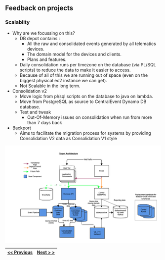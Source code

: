## Feedback on projects
### Scalablity
- Why are we focussing on this?
  - DB depot contains :
    - All the raw and consolidated events generated by all telematics devices.
    - The domain model for the devices and clients.
    - Plans and features.
  - Daily consolidation runs per timezone on the database (via PL/SQL scripts) to reduce the data to make it easier to access.
  - Because of all of this we are running out of space (even on the biggest physical ec2 instance we can get).
  - Not Scalable in the long term.
- Consolidation v2
    - Move logic from pl/sql scripts on the database to java on lambda.
    - Move from PostgreSQL as source to CentralEvent Dynamo DB database.
    - Test and tweak
        - Out-Of-Memory issues on consolidation when run from more than 7 days back
- Backport
    - Aims to facilitate the migration process for systems by providing Consolidation V2 data as Consolidation V1 style

![](images/Screenshot_scalability.png)

| [<< Previous](https://github.com/gerrievisagie/FY23Q3_PDE_SHOW_AND_TELL/blob/main/3.md) | [Next > >](https://github.com/gerrievisagie/FY23Q3_PDE_SHOW_AND_TELL/blob/main/5.md) |
|-----------------------------------------------------------------------------------------|--------------------------------------------------------------------------------------| 
